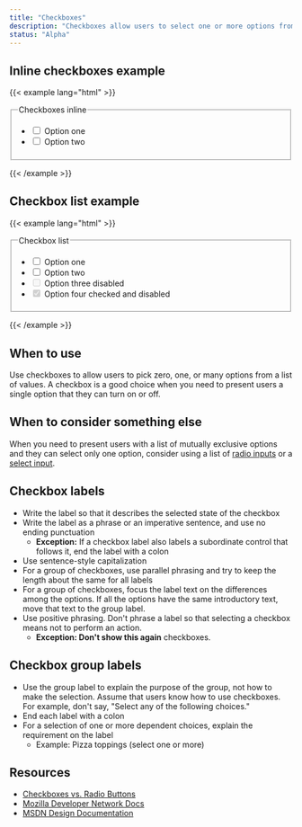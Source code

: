 ```yaml
---
title: "Checkboxes"
description: "Checkboxes allow users to select one or more options from a list of choices."
status: "Alpha"
---
```

## Inline checkboxes example
{{< example lang="html" >}}<form>
    <fieldset>
        <legend class="sr-only">Checkboxes inline</legend>
        <ul class="inline-list">
            <li>
                <input type="checkbox" name="checkbox-demo" id="checkbox-1">
                <label for="checkbox-1" class="m-right-sm">Option one</label>
            </li>
            <li>
                <input type="checkbox" name="checkbox-demo" id="checkbox-2">
                <label for="checkbox-2">Option two</label>
            </li>
        </ul>
    </fieldset>
</form>
{{< /example >}}

## Checkbox list example
{{< example lang="html" >}}<form>
    <fieldset>
        <legend class="sr-only">Checkbox list</legend>
        <ul class="plain-list">
            <li>
                <input type="checkbox" name="checkbox-demo" id="checkbox-3">
                <label for="checkbox-3" class="m-right-sm">Option one</label>
            </li>
            <li>
                <input type="checkbox" name="checkbox-demo" id="checkbox-4">
                <label for="checkbox-4">Option two</label>
            </li>
            <li>
                <input type="checkbox" name="checkbox-demo" id="checkbox-4-disable" disabled>
                <label for="checkbox-4-disable">Option three disabled</label>
            </li>
            <li>
                <input type="checkbox" name="checkbox-demo" id="checkbox-5" disabled checked>
                <label for="checkbox-5">Option four checked and disabled</label>
            </li>
        </ul>
    </fieldset>
</form>
{{< /example >}}

## When to use
Use checkboxes to allow users to pick zero, one, or many options from a list of values. A checkbox is a good choice when you need to present users a single option that they can turn on or off.

## When to consider something else
When you need to present users with a list of mutually exclusive options and they can select only one option, consider using a list of [radio inputs](radio-inputs.html) or a [select input](select-input.html).

## Checkbox labels
- Write the label so that it describes the selected state of the checkbox
- Write the label as a phrase or an imperative sentence, and use no ending punctuation
  - **Exception:** If a checkbox label also labels a subordinate control that follows it, end the label with a colon
- Use sentence-style capitalization
- For a group of checkboxes, use parallel phrasing and try to keep the length about the same for all labels
- For a group of checkboxes, focus the label text on the differences among the options. If all the options have the same introductory text, move that text to the group label.
- Use positive phrasing. Don't phrase a label so that selecting a checkbox means not to perform an action.
  - **Exception: Don't show this again** checkboxes.

## Checkbox group labels
- Use the group label to explain the purpose of the group, not how to make the selection. Assume that users know how to use checkboxes. For example, don't say, "Select any of the following choices."
- End each label with a colon
- For a selection of one or more dependent choices, explain the requirement on the label
  - Example: Pizza toppings (select one or more)

## Resources
- [Checkboxes vs. Radio Buttons](https://www.nngroup.com/articles/checkboxes-vs-radio-buttons/)
- [Mozilla Developer Network Docs](https://developer.mozilla.org/en-US/docs/Web/HTML/Element/input/checkbox)
- [MSDN Design Documentation](https://msdn.microsoft.com/en-us/library/windows/desktop/dn742401.aspx)